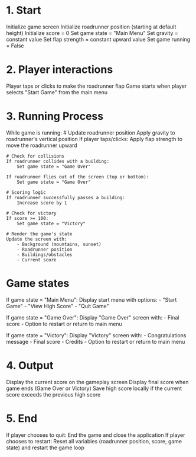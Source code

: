 # 1. Start
Initialize game screen
Initialize roadrunner position (starting at default height)
Initialize score = 0
Set game state = "Main Menu"
Set gravity = constant value
Set flap strength = constant upward value
Set game running = False

# 2. Player interactions
Player taps or clicks to make the roadrunner flap
Game starts when player selects "Start Game" from the main menu

# 3. Running Process
While game is running:
    # Update roadrunner position
    Apply gravity to roadrunner's vertical position
    If player taps/clicks:
        Apply flap strength to move the roadrunner upward
    
    # Check for collisions
    If roadrunner collides with a building:
        Set game state = "Game Over"
    
    If roadrunner flies out of the screen (top or bottom):
        Set game state = "Game Over"
    
    # Scoring logic
    If roadrunner successfully passes a building:
        Increase score by 1

    # Check for victory
    If score >= 100:
        Set game state = "Victory"

    # Render the game's state
    Update the screen with:
        - Background (mountains, sunset)
        - Roadrunner position
        - Buildings/obstacles
        - Current score

# Game states
If game state = "Main Menu":
    Display start menu with options:
        - "Start Game"
        - "View High Score"
        - "Quit Game"

If game state = "Game Over":
    Display "Game Over" screen with:
        - Final score
        - Option to restart or return to main menu

If game state = "Victory":
    Display "Victory" screen with:
        - Congratulations message
        - Final score
        - Credits
        - Option to restart or return to main menu

# 4. Output
Display the current score on the gameplay screen
Display final score when game ends (Game Over or Victory)
Save high score locally if the current score exceeds the previous high score

# 5. End
If player chooses to quit:
    End the game and close the application
If player chooses to restart:
    Reset all variables (roadrunner position, score, game state) and restart the game loop